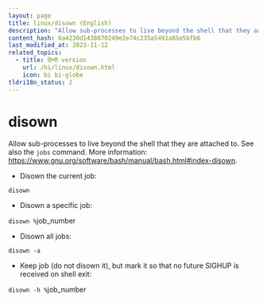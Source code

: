 ```yaml
---
layout: page
title: linux/disown (English)
description: "Allow sub-processes to live beyond the shell that they are attached to."
content_hash: 6a4230d1438870249e2e74c235a5491a85e5bfb6
last_modified_at: 2023-11-12
related_topics:
  - title: हिन्दी version
    url: /hi/linux/disown.html
    icon: bi bi-globe
tldri18n_status: 2
---
```

# disown

Allow sub-processes to live beyond the shell that they are attached to.
See also the `jobs` command.
More information: <https://www.gnu.org/software/bash/manual/bash.html#index-disown>.

- Disown the current job:

`disown`

- Disown a specific job:

`disown %`<span class="tldr-var badge badge-pill bg-dark-lm bg-white-dm text-white-lm text-dark-dm font-weight-bold">job_number</span>

- Disown all jobs:

`disown -a`

- Keep job (do not disown it), but mark it so that no future SIGHUP is received on shell exit:

`disown -h %`<span class="tldr-var badge badge-pill bg-dark-lm bg-white-dm text-white-lm text-dark-dm font-weight-bold">job_number</span>
